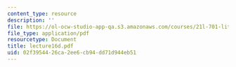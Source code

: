 ```yaml
---
content_type: resource
description: ''
file: https://ol-ocw-studio-app-qa.s3.amazonaws.com/courses/21l-701-literary-interpretation-interpreting-poetry-fall-2003/02f3954426ca2ee6cb94dd71d944eb51_lecture16d.pdf
file_type: application/pdf
resourcetype: Document
title: lecture16d.pdf
uid: 02f39544-26ca-2ee6-cb94-dd71d944eb51
---
```

